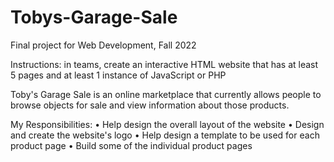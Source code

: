 # Tobys-Garage-Sale
Final project for Web Development, Fall 2022

Instructions: in teams, create an interactive HTML website that has at least 5 pages and at least 1 instance of JavaScript or PHP

Toby's Garage Sale is an online marketplace that currently allows people to browse objects for sale and view information about those products.

My Responsibilities:
• Help design the overall layout of the website
• Design and create the website's logo
• Help design a template to be used for each product page
• Build some of the individual product pages
